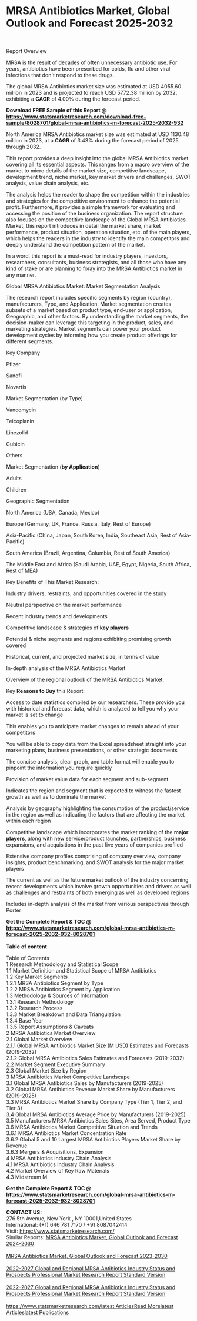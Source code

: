 <h1>MRSA Antibiotics Market, Global Outlook and Forecast 2025-2032</h1><br/><p>Report Overview</p><p>MRSA is the result of decades of often unnecessary antibiotic use. For years, antibiotics have been prescribed for colds, flu and other viral infections that don't respond to these drugs.</p><p>The global MRSA Antibiotics market size was estimated at USD 4055.60 million in 2023 and is projected to reach USD 5772.38 million by 2032, exhibiting a <strong>CAGR</strong> of 4.00% during the forecast period.</p><p><strong>Download FREE Sample of this Report @ <a href="https://www.statsmarketresearch.com/download-free-sample/8028701/global-mrsa-antibiotics-m-forecast-2025-2032-932">https://www.statsmarketresearch.com/download-free-sample/8028701/global-mrsa-antibiotics-m-forecast-2025-2032-932</a></strong></p><p>North America MRSA Antibiotics market size was estimated at USD 1130.48 million in 2023, at a <strong>CAGR</strong> of 3.43% during the forecast period of 2025 through 2032.</p><p>This report provides a deep insight into the global MRSA Antibiotics market covering all its essential aspects. This ranges from a macro overview of the market to micro details of the market size, competitive landscape, development trend, niche market, key market drivers and challenges, SWOT analysis, value chain analysis, etc.</p><p>The analysis helps the reader to shape the competition within the industries and strategies for the competitive environment to enhance the potential profit. Furthermore, it provides a simple framework for evaluating and accessing the position of the business organization. The report structure also focuses on the competitive landscape of the Global MRSA Antibiotics Market, this report introduces in detail the market share, market performance, product situation, operation situation, etc. of the main players, which helps the readers in the industry to identify the main competitors and deeply understand the competition pattern of the market.</p><p>In a word, this report is a must-read for industry players, investors, researchers, consultants, business strategists, and all those who have any kind of stake or are planning to foray into the MRSA Antibiotics market in any manner.</p><p>Global MRSA Antibiotics Market: Market Segmentation Analysis</p><p>The research report includes specific segments by region (country), manufacturers, Type, and Application. Market segmentation creates subsets of a market based on product type, end-user or application, Geographic, and other factors. By understanding the market segments, the decision-maker can leverage this targeting in the product, sales, and marketing strategies. Market segments can power your product development cycles by informing how you create product offerings for different segments.</p><p>Key Company</p><p>Pfizer</p><p>Sanofi</p><p>Novartis</p><p>Market Segmentation (by Type)</p><p>Vancomycin</p><p>Teicoplanin</p><p>Linezolid</p><p>Cubicin</p><p>Others</p><p>Market Segmentation (<strong>by Application</strong>)</p><p>Adults</p><p>Children</p><p>Geographic Segmentation</p><p>North America (USA, Canada, Mexico)</p><p>Europe (Germany, UK, France, Russia, Italy, Rest of Europe)</p><p>Asia-Pacific (China, Japan, South Korea, India, Southeast Asia, Rest of Asia-Pacific)</p><p>South America (Brazil, Argentina, Columbia, Rest of South America)</p><p>The Middle East and Africa (Saudi Arabia, UAE, Egypt, Nigeria, South Africa, Rest of MEA)</p><p>Key Benefits of This Market Research:</p><p>Industry drivers, restraints, and opportunities covered in the study</p><p>Neutral perspective on the market performance</p><p>Recent industry trends and developments</p><p>Competitive landscape & strategies of <strong>key players</strong></p><p>Potential & niche segments and regions exhibiting promising growth covered</p><p>Historical, current, and projected market size, in terms of value</p><p>In-depth analysis of the MRSA Antibiotics Market</p><p>Overview of the regional outlook of the MRSA Antibiotics Market:</p><p>Key <strong>Reasons to Buy</strong> this Report:</p><p>Access to date statistics compiled by our researchers. These provide you with historical and forecast data, which is analyzed to tell you why your market is set to change</p><p>This enables you to anticipate market changes to remain ahead of your competitors</p><p>You will be able to copy data from the Excel spreadsheet straight into your marketing plans, business presentations, or other strategic documents</p><p>The concise analysis, clear graph, and table format will enable you to pinpoint the information you require quickly</p><p>Provision of market value data for each segment and sub-segment</p><p>Indicates the region and segment that is expected to witness the fastest growth as well as to dominate the market</p><p>Analysis by geography highlighting the consumption of the product/service in the region as well as indicating the factors that are affecting the market within each region</p><p>Competitive landscape which incorporates the market ranking of the <strong>major players</strong>, along with new service/product launches, partnerships, business expansions, and acquisitions in the past five years of companies profiled</p><p>Extensive company profiles comprising of company overview, company insights, product benchmarking, and SWOT analysis for the major market players</p><p>The current as well as the future market outlook of the industry concerning recent developments which involve growth opportunities and drivers as well as challenges and restraints of both emerging as well as developed regions</p><p>Includes in-depth analysis of the market from various perspectives through Porter</p><div><b>Get the Complete Report & TOC @ <a href="https://www.statsmarketresearch.com/global-mrsa-antibiotics-m-forecast-2025-2032-932-8028701">https://www.statsmarketresearch.com/global-mrsa-antibiotics-m-forecast-2025-2032-932-8028701</a></b></div><br><b>Table of content</b><p>Table of Contents<br />1 Research Methodology and Statistical Scope<br />1.1 Market Definition and Statistical Scope of MRSA Antibiotics<br />1.2 Key Market Segments<br />1.2.1 MRSA Antibiotics Segment by Type<br />1.2.2 MRSA Antibiotics Segment by Application<br />1.3 Methodology & Sources of Information<br />1.3.1 Research Methodology<br />1.3.2 Research Process<br />1.3.3 Market Breakdown and Data Triangulation<br />1.3.4 Base Year<br />1.3.5 Report Assumptions & Caveats<br />2 MRSA Antibiotics Market Overview<br />2.1 Global Market Overview<br />2.1.1 Global MRSA Antibiotics Market Size (M USD) Estimates and Forecasts (2019-2032)<br />2.1.2 Global MRSA Antibiotics Sales Estimates and Forecasts (2019-2032)<br />2.2 Market Segment Executive Summary<br />2.3 Global Market Size by Region<br />3 MRSA Antibiotics Market Competitive Landscape<br />3.1 Global MRSA Antibiotics Sales by Manufacturers (2019-2025)<br />3.2 Global MRSA Antibiotics Revenue Market Share by Manufacturers (2019-2025)<br />3.3 MRSA Antibiotics Market Share by Company Type (Tier 1, Tier 2, and Tier 3)<br />3.4 Global MRSA Antibiotics Average Price by Manufacturers (2019-2025)<br />3.5 Manufacturers MRSA Antibiotics Sales Sites, Area Served, Product Type<br />3.6 MRSA Antibiotics Market Competitive Situation and Trends<br />3.6.1 MRSA Antibiotics Market Concentration Rate<br />3.6.2 Global 5 and 10 Largest MRSA Antibiotics Players Market Share by Revenue<br />3.6.3 Mergers & Acquisitions, Expansion<br />4 MRSA Antibiotics Industry Chain Analysis<br />4.1 MRSA Antibiotics Industry Chain Analysis<br />4.2 Market Overview of Key Raw Materials<br />4.3 Midstream M<br><div><b>Get the Complete Report & TOC @ <a href="https://www.statsmarketresearch.com/global-mrsa-antibiotics-m-forecast-2025-2032-932-8028701">https://www.statsmarketresearch.com/global-mrsa-antibiotics-m-forecast-2025-2032-932-8028701</a></b></div></p> <b>CONTACT US:</b><br>276 5th Avenue, New York , NY 10001,United States<br>International: (+1) 646 781 7170 / +91 8087042414<br>Visit: <a href="https://www.statsmarketresearch.com/">https://www.statsmarketresearch.com/</a><br>Similar Reports: <a href="https://www.statsmarketresearch.com/global-mrsa-antibiotics-m-forecast-2025-2032-932-8028701">MRSA Antibiotics Market, Global Outlook and Forecast 2024-2030</a><br/><br/><a href="https://www.statsmarketresearch.com/global-mrsa-antibiotics-m-forecast-2025-2032-932-8028701">MRSA Antibiotics Market, Global Outlook and Forecast 2023-2030</a><br/><br/><a href="https://www.statsmarketresearch.com/global-mrsa-antibiotics-m-forecast-2025-2032-932-8028701">2022-2027 Global and Regional MRSA Antibiotics Industry Status and Prospects Professional Market Research Report Standard Version</a><br/><br/><a href="https://www.statsmarketresearch.com/global-mrsa-antibiotics-m-forecast-2025-2032-932-8028701">2022-2027 Global and Regional MRSA Antibiotics Industry Status and Prospects Professional Market Research Report Standard Version</a><br/><br/><a href="https://gyeongbokgung.com">https://www.statsmarketresearch.com/</a><a href="https://hallyeomaritime.com">latest Articles</a><a href="https://jingwansa.com">Read More</a><a href=https://nguoiviet.jp/">latest Articles</a><a href="https://www.intelmarketresearch.com/">latest Publications</a>